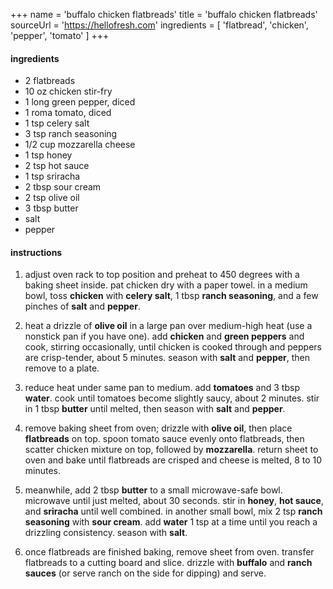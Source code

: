 +++
name = 'buffalo chicken flatbreads'
title = 'buffalo chicken flatbreads'
sourceUrl = 'https://hellofresh.com'
ingredients = [
  'flatbread',
  'chicken',
  'pepper',
  'tomato'
]
+++

#### ingredients

- 2 flatbreads
- 10 oz chicken stir-fry
- 1 long green pepper, diced
- 1 roma tomato, diced
- 1 tsp celery salt
- 3 tsp ranch seasoning
- 1/2 cup mozzarella cheese
- 1 tsp honey
- 2 tsp hot sauce
- 1 tsp sriracha
- 2 tbsp sour cream
- 2 tsp olive oil
- 3 tbsp butter
- salt
- pepper

#### instructions

1. adjust oven rack to top position and preheat to 450 degrees with a baking sheet inside. pat chicken dry with a paper towel. in a medium bowl, toss **chicken** with **celery salt**, 1 tbsp **ranch seasoning**, and a few pinches of **salt** and **pepper**.

2. heat a drizzle of **olive oil** in a large pan over medium-high heat (use a nonstick pan if you have one). add **chicken** and **green peppers** and cook, stirring occasionally, until chicken is cooked through and peppers are crisp-tender, about 5 minutes. season with **salt** and **pepper**, then remove to a plate.

3. reduce heat under same pan to medium. add **tomatoes** and 3 tbsp **water**. cook until tomatoes become slightly saucy, about 2 minutes. stir in 1 tbsp **butter** until melted, then season with **salt** and **pepper**.

4. remove baking sheet from oven; drizzle with **olive oil**, then place **flatbreads** on top. spoon tomato sauce evenly onto flatbreads, then scatter chicken mixture on top, followed by **mozzarella**. return sheet to oven and bake until flatbreads are crisped and cheese is melted, 8 to 10 minutes.

5. meanwhile, add 2 tbsp **butter** to a small microwave-safe bowl. microwave until just melted, about 30 seconds. stir in **honey**, **hot sauce**, and **sriracha** until well combined. in another small bowl, mix 2 tsp **ranch seasoning** with **sour cream**. add **water** 1 tsp at a time until you reach a drizzling consistency. season with **salt**.

6. once flatbreads are finished baking, remove sheet from oven. transfer flatbreads to a cutting board and slice. drizzle with **buffalo** and **ranch sauces** (or serve ranch on the side for dipping) and serve.